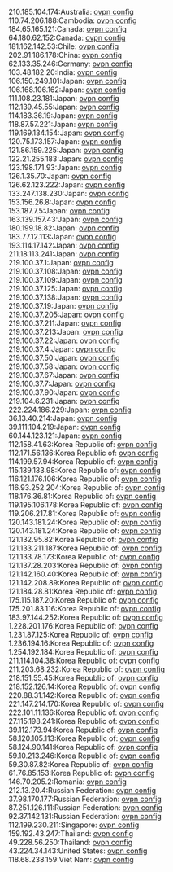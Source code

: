 210.185.104.174:Australia: [ovpn config](vpn/210_185_104_174.ovpn)  
110.74.206.188:Cambodia: [ovpn config](vpn/110_74_206_188.ovpn)  
184.65.165.121:Canada: [ovpn config](vpn/184_65_165_121.ovpn)  
64.180.62.152:Canada: [ovpn config](vpn/64_180_62_152.ovpn)  
181.162.142.53:Chile: [ovpn config](vpn/181_162_142_53.ovpn)  
202.91.186.178:China: [ovpn config](vpn/202_91_186_178.ovpn)  
62.133.35.246:Germany: [ovpn config](vpn/62_133_35_246.ovpn)  
103.48.182.20:India: [ovpn config](vpn/103_48_182_20.ovpn)  
106.150.249.101:Japan: [ovpn config](vpn/106_150_249_101.ovpn)  
106.168.106.162:Japan: [ovpn config](vpn/106_168_106_162.ovpn)  
111.108.23.181:Japan: [ovpn config](vpn/111_108_23_181.ovpn)  
112.139.45.55:Japan: [ovpn config](vpn/112_139_45_55.ovpn)  
114.183.36.19:Japan: [ovpn config](vpn/114_183_36_19.ovpn)  
118.87.57.221:Japan: [ovpn config](vpn/118_87_57_221.ovpn)  
119.169.134.154:Japan: [ovpn config](vpn/119_169_134_154.ovpn)  
120.75.173.157:Japan: [ovpn config](vpn/120_75_173_157.ovpn)  
121.86.159.225:Japan: [ovpn config](vpn/121_86_159_225.ovpn)  
122.21.255.183:Japan: [ovpn config](vpn/122_21_255_183.ovpn)  
123.198.171.93:Japan: [ovpn config](vpn/123_198_171_93.ovpn)  
126.1.35.70:Japan: [ovpn config](vpn/126_1_35_70.ovpn)  
126.62.123.222:Japan: [ovpn config](vpn/126_62_123_222.ovpn)  
133.247.138.230:Japan: [ovpn config](vpn/133_247_138_230.ovpn)  
153.156.26.8:Japan: [ovpn config](vpn/153_156_26_8.ovpn)  
153.187.7.5:Japan: [ovpn config](vpn/153_187_7_5.ovpn)  
163.139.157.43:Japan: [ovpn config](vpn/163_139_157_43.ovpn)  
180.199.18.82:Japan: [ovpn config](vpn/180_199_18_82.ovpn)  
183.77.12.113:Japan: [ovpn config](vpn/183_77_12_113.ovpn)  
193.114.17.142:Japan: [ovpn config](vpn/193_114_17_142.ovpn)  
211.18.113.241:Japan: [ovpn config](vpn/211_18_113_241.ovpn)  
219.100.37.1:Japan: [ovpn config](vpn/219_100_37_1.ovpn)  
219.100.37.108:Japan: [ovpn config](vpn/219_100_37_108.ovpn)  
219.100.37.109:Japan: [ovpn config](vpn/219_100_37_109.ovpn)  
219.100.37.125:Japan: [ovpn config](vpn/219_100_37_125.ovpn)  
219.100.37.138:Japan: [ovpn config](vpn/219_100_37_138.ovpn)  
219.100.37.19:Japan: [ovpn config](vpn/219_100_37_19.ovpn)  
219.100.37.205:Japan: [ovpn config](vpn/219_100_37_205.ovpn)  
219.100.37.211:Japan: [ovpn config](vpn/219_100_37_211.ovpn)  
219.100.37.213:Japan: [ovpn config](vpn/219_100_37_213.ovpn)  
219.100.37.22:Japan: [ovpn config](vpn/219_100_37_22.ovpn)  
219.100.37.4:Japan: [ovpn config](vpn/219_100_37_4.ovpn)  
219.100.37.50:Japan: [ovpn config](vpn/219_100_37_50.ovpn)  
219.100.37.58:Japan: [ovpn config](vpn/219_100_37_58.ovpn)  
219.100.37.67:Japan: [ovpn config](vpn/219_100_37_67.ovpn)  
219.100.37.7:Japan: [ovpn config](vpn/219_100_37_7.ovpn)  
219.100.37.90:Japan: [ovpn config](vpn/219_100_37_90.ovpn)  
219.104.6.231:Japan: [ovpn config](vpn/219_104_6_231.ovpn)  
222.224.186.229:Japan: [ovpn config](vpn/222_224_186_229.ovpn)  
36.13.40.214:Japan: [ovpn config](vpn/36_13_40_214.ovpn)  
39.111.104.219:Japan: [ovpn config](vpn/39_111_104_219.ovpn)  
60.144.123.121:Japan: [ovpn config](vpn/60_144_123_121.ovpn)  
112.158.41.63:Korea Republic of: [ovpn config](vpn/112_158_41_63.ovpn)  
112.171.56.136:Korea Republic of: [ovpn config](vpn/112_171_56_136.ovpn)  
114.199.57.94:Korea Republic of: [ovpn config](vpn/114_199_57_94.ovpn)  
115.139.133.98:Korea Republic of: [ovpn config](vpn/115_139_133_98.ovpn)  
116.121.176.106:Korea Republic of: [ovpn config](vpn/116_121_176_106.ovpn)  
116.93.252.204:Korea Republic of: [ovpn config](vpn/116_93_252_204.ovpn)  
118.176.36.81:Korea Republic of: [ovpn config](vpn/118_176_36_81.ovpn)  
119.195.106.178:Korea Republic of: [ovpn config](vpn/119_195_106_178.ovpn)  
119.206.217.81:Korea Republic of: [ovpn config](vpn/119_206_217_81.ovpn)  
120.143.181.24:Korea Republic of: [ovpn config](vpn/120_143_181_24.ovpn)  
120.143.181.24:Korea Republic of: [ovpn config](vpn/120_143_181_24.ovpn)  
121.132.95.82:Korea Republic of: [ovpn config](vpn/121_132_95_82.ovpn)  
121.133.211.187:Korea Republic of: [ovpn config](vpn/121_133_211_187.ovpn)  
121.133.78.173:Korea Republic of: [ovpn config](vpn/121_133_78_173.ovpn)  
121.137.28.203:Korea Republic of: [ovpn config](vpn/121_137_28_203.ovpn)  
121.142.160.40:Korea Republic of: [ovpn config](vpn/121_142_160_40.ovpn)  
121.142.208.89:Korea Republic of: [ovpn config](vpn/121_142_208_89.ovpn)  
121.184.28.81:Korea Republic of: [ovpn config](vpn/121_184_28_81.ovpn)  
175.115.187.20:Korea Republic of: [ovpn config](vpn/175_115_187_20.ovpn)  
175.201.83.116:Korea Republic of: [ovpn config](vpn/175_201_83_116.ovpn)  
183.97.144.252:Korea Republic of: [ovpn config](vpn/183_97_144_252.ovpn)  
1.228.201.176:Korea Republic of: [ovpn config](vpn/1_228_201_176.ovpn)  
1.231.87.125:Korea Republic of: [ovpn config](vpn/1_231_87_125.ovpn)  
1.236.194.16:Korea Republic of: [ovpn config](vpn/1_236_194_16.ovpn)  
1.254.192.184:Korea Republic of: [ovpn config](vpn/1_254_192_184.ovpn)  
211.114.104.38:Korea Republic of: [ovpn config](vpn/211_114_104_38.ovpn)  
211.203.68.232:Korea Republic of: [ovpn config](vpn/211_203_68_232.ovpn)  
218.151.55.45:Korea Republic of: [ovpn config](vpn/218_151_55_45.ovpn)  
218.152.126.14:Korea Republic of: [ovpn config](vpn/218_152_126_14.ovpn)  
220.88.31.142:Korea Republic of: [ovpn config](vpn/220_88_31_142.ovpn)  
221.147.214.170:Korea Republic of: [ovpn config](vpn/221_147_214_170.ovpn)  
222.101.11.136:Korea Republic of: [ovpn config](vpn/222_101_11_136.ovpn)  
27.115.198.241:Korea Republic of: [ovpn config](vpn/27_115_198_241.ovpn)  
39.112.173.94:Korea Republic of: [ovpn config](vpn/39_112_173_94.ovpn)  
58.120.105.113:Korea Republic of: [ovpn config](vpn/58_120_105_113.ovpn)  
58.124.90.141:Korea Republic of: [ovpn config](vpn/58_124_90_141.ovpn)  
59.10.213.246:Korea Republic of: [ovpn config](vpn/59_10_213_246.ovpn)  
59.30.87.82:Korea Republic of: [ovpn config](vpn/59_30_87_82.ovpn)  
61.76.85.153:Korea Republic of: [ovpn config](vpn/61_76_85_153.ovpn)  
146.70.205.2:Romania: [ovpn config](vpn/146_70_205_2.ovpn)  
212.13.20.4:Russian Federation: [ovpn config](vpn/212_13_20_4.ovpn)  
37.98.170.177:Russian Federation: [ovpn config](vpn/37_98_170_177.ovpn)  
87.251.126.111:Russian Federation: [ovpn config](vpn/87_251_126_111.ovpn)  
92.37.142.131:Russian Federation: [ovpn config](vpn/92_37_142_131.ovpn)  
112.199.230.211:Singapore: [ovpn config](vpn/112_199_230_211.ovpn)  
159.192.43.247:Thailand: [ovpn config](vpn/159_192_43_247.ovpn)  
49.228.56.250:Thailand: [ovpn config](vpn/49_228_56_250.ovpn)  
43.224.34.143:United States: [ovpn config](vpn/43_224_34_143.ovpn)  
118.68.238.159:Viet Nam: [ovpn config](vpn/118_68_238_159.ovpn)  
